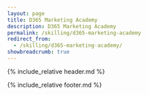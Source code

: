 ```yaml
---
layout: page
title: D365 Marketing Academy
description: D365 Marketing Academy
permalink: /skilling/d365-marketing-academy
redirect_from:
  - /skilling/d365-marketing-academy/
showbreadcrumb: true
---
```


{% include_relative header.md %}


{% include_relative footer.md %}
